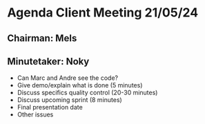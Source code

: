 
# Agenda Client Meeting 21/05/24
## Chairman: Mels
## Minutetaker: Noky
- Can Marc and Andre see the code?
- Give demo/explain what is done (5 minutes)
- Discuss specifics quality control (20-30 minutes)
- Discuss upcoming sprint (8 minutes)
- Final presentation date
- Other issues